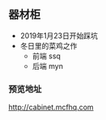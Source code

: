 ## 器材柜
- 2019年1月23日开始踩坑
- 冬日里的菜鸡之作
     - 前端 ssq
     - 后端 myn


### 预览地址
http://cabinet.mcfhq.com



